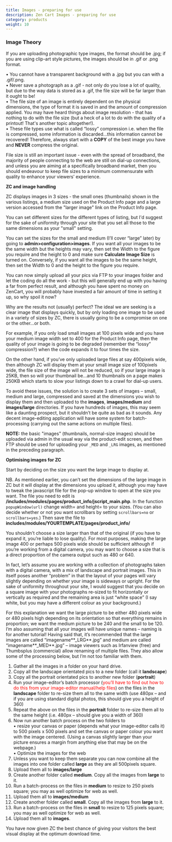 ```yaml
---
title: Images - preparing for use
description: Zen Cart Images - preparing for use
category: products
weight: 10
---
```


### Image Theory 
If you are uploading photographic type images, the format should be .jpg; if you are using clip-art style pictures, the images should be in .gif or .png format.  

• You cannot have a transparent background with a .jpg but you can with a .gif/.png.  
• Never save a photograph as a .gif - not only do you lose a lot of quality, but due to the way data is stored as a .gif, the file size will be far larger than it ought to be!  
• The file size of an image is entirely dependent on the physical dimensions, the type of format it is saved in and the amount of compression applied. You may have heard things about image resolution - that has nothing to do with the file size (but a heck of a lot to do with the quality of a printout! That's another topic altogether!).  
• These file types use what is called “lossy” compression i.e. when the file is compressed, some information is discarded...this information cannot be recovered! Therefore, always start with a **COPY** of the best image you have and **NEVER** compress the original.  

File size is still an important issue - even with the spread of broadband, the majority of people connecting to the web are still on dial-up connections, and unless you are aiming at a specifically broadband market, then you should endeavour to keep file sizes to a minimum commensurate with quality to enhance your viewers’ experience.  

**ZC and image handling**  

ZC displays images in 3 sizes - the small ones (thumbnails) shown in the various listings, a medium size used on the Product Info page and a large version accessed from the "larger image" link on the Product Info page.  

You can set different sizes for the different types of listing, but I'd suggest for the sake of uniformity through your site that you set all those to the same dimensions as your "small" setting.  

You can set the sizes for the small and medium (I’ll cover “large” later) by going to **admin>configuration>images**. If you want all your images to be the same width but the heights may vary, then set the Width to the figure you require and the height to 0 and make sure **Calculate Image Size** is turned on. Conversely, if you want all the images to be the same height, then set the Width to 0 and the height to the figure you require.  

You can now simply upload all your pics via FTP to your images folder and let the coding do all the work - but this will generally end up with you having a far from perfect result, and although you have spent no money on ZenCart, you will probably have invested a fair amount of time in setting it up, so why spoil it now?  

Why are the results not (usually) perfect? The ideal we are seeking is a clear image that displays quickly, but by only loading one image to be used in a variety of sizes by ZC, there is usually going to be a compromise on one or the other…or both.  

For example, if you only load small images at 100 pixels wide and you have your medium image width set to 400 for the Product Info page, then the quality of your image is going to be degraded (remember the “lossy” compression?) when the code expands it to four times the size.  

On the other hand, if you’ve only uploaded large files at say 400pixels wide, then although ZC will display them at your small image size of 100pixels wide, the file size of the image will not be reduced, so if your large image is 25KB, then so will your thumbnail be…and 10 thumbnails on a page makes 250KB which starts to slow your listings down to a crawl for dial-up users.  

To avoid these issues, the solution is to create 3 sets of images – small, medium and large, compressed and saved at the dimensions you wish to display them and then uploaded to the **images**, **images/medium** and **images/large** directories. If you have hundreds of images, this may seem like a daunting prospect, but it shouldn’t be quite as bad as it sounds. Any decent image-editing application will have some system for batch-processing (carrying out the same actions on multiple files).  

**NOTE:** the basic "images" (thumbnails, normal-size images) should be uploaded via admin in the usual way via the product-edit screen, and then FTP should be used for uploading your `_MED` and `_LRG` images, as mentioned in the preceding paragraph.

**Optimising images for ZC**  

Start by deciding on the size you want the large image to display at.  

NB. As mentioned earlier, you can’t set the dimensions of the large image in ZC but it will display at the dimensions you upload it, although you may have to tweak the javascript file for the pop-up window to open at the size you want. The file you need to edit is **/includes/modules/pages/product_info/jscript_main.php**. In the function `popupWindow(url)` change width= and height= to your sizes. (You can also decide whether or not you want scrollbars by setting `scrollbars=no` or `scrollbars=yes`.) Then save the file to **includes/modules/YOURTEMPLATE/pages/product_info/**  

You shouldn’t choose a size larger than that of the original (if you have to expand it, you’re liable to lose quality). For most purposes, making the large image 400 or perhaps 500 pixels wide should be sufficient although if you’re working from a digital camera, you may want to choose a size that is a direct proportion of the camera output such as 480 or 640.  

In fact, let’s assume you are working with a collection of photographs taken with a digital camera, with a mix of landscape and portrait images. This in itself poses another “problem” in that the layout of your pages will vary slightly depending on whether your image is sideways or upright. For the sake of uniformity throughout your site, I would suggest that you decide on a square image with your photographs re-sized to fit horizontally or vertically as required and the remaining area is just “white space” (I say white, but you may have a different colour as your background.)  

For this explanation we want the large picture to be either 480 pixels wide or 480 pixels high depending on its orientation so that everything remains in proportion; we want the medium picture to be 240 and the small to be 120\. I’m also assuming that all your images will have unique names – naming is for another tutorial! Having said that, it’s recommended that the large images are called “imagename**_LRG**.jpg” and medium are called “imagename**_MED**.jpg” – image viewers such as Irfanview (free) and Thumbsplus (commercial) allow renaming of multiple files. They also allow some of the processing below, but I’m not too familiar with them.  

1. Gather all the images in a folder on your hard drive.  
2. Copy all the landscape orientated pics to a new folder (call it **landscape**)  
3. Copy all the portrait orientated pics to another new folder (**portrait**)  
4. Run your image-editor’s batch processor (<font color="red">you’ll have to find out how to do this from your image-editor manual/help files</font>) on the files in the **landscape** folder to re-size them all to the same width (use 480px – and if you are using standard digital photos, this should give you a height of 360)  
5. Repeat the above on the files in the **portrait** folder to re-size them all to the same height (i.e. 480px – should give you a width of 360)  
6. Now run another batch process on the two folders to  
• resize your canvas or paper (depends what your image-editor calls it) to 500 pixels x 500 pixels and set the canvas or paper colour you want with the image centered. (Using a canvas slightly larger than your picture ensures a margin from anything else that may be on the webpage.)  
• Optimize the images for the web  
7. Unless you want to keep them separate you can now combine all the images into one folder called **large** as they are all 500pixels square.  
8. Upload them all to **images/large**  
9. Create another folder called **medium**. Copy all the images from **large** to it.  
10. Run a batch-process on the files in **medium** to resize to 250 pixels square; you may as well optimize for web as well.  
11. Upload them all to **images/medium**  
12. Create another folder called **small**. Copy all the images from **large** to it.  
13. Run a batch-process on the files in **small** to resize to 125 pixels square; you may as well optimize for web as well.  
14. Upload them all to **images**.  

You have now given ZC the best chance of giving your visitors the best visual display at the optimum download time.

